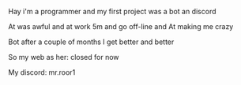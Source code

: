 Hay i'm a programmer and my first project was a bot an discord 

At was awful and at work 5m and go off-line and 
At making me crazy 

Bot after a couple of months I get better and better 

So my web as her: 
closed for now 

My discord:
mr.roor1


